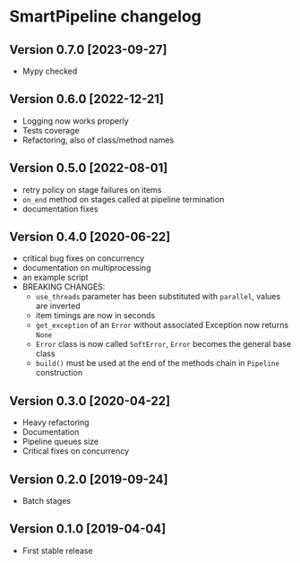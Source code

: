 # SmartPipeline changelog

## Version 0.7.0 [2023-09-27]

- Mypy checked

## Version 0.6.0 [2022-12-21]

- Logging now works properly
- Tests coverage
- Refactoring, also of class/method names

## Version 0.5.0 [2022-08-01]

- retry policy on stage failures on items
- `on_end` method on stages called at pipeline termination
- documentation fixes

## Version 0.4.0 [2020-06-22]

- critical bug fixes on concurrency
- documentation on multiprocessing
- an example script
- BREAKING CHANGES:
  - `use_threads` parameter has been substituted with `parallel`, values are inverted
  - item timings are now in seconds
  - `get_exception` of an `Error` without associated Exception now returns `None`
  - `Error` class is now called `SoftError`, `Error` becomes the general base class
  - `build()` must be used at the end of the methods chain in `Pipeline` construction

## Version 0.3.0 [2020-04-22]

- Heavy refactoring
- Documentation
- Pipeline queues size
- Critical fixes on concurrency

## Version 0.2.0 [2019-09-24]

- Batch stages

## Version 0.1.0 [2019-04-04]

- First stable release

